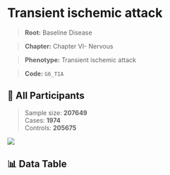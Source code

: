 # Transient ischemic attack

> **Root:** Baseline Disease  

> **Chapter:** Chapter VI- Nervous  

> **Phenotype:** Transient ischemic attack  

> **Code:** `G6_TIA`

## 🧪 All Participants  
> Sample size: **207649**  
> Cases: **1974**  
> Controls: **205675**
<img src="/Sensitive/Figures/ALL/Incidence/G6_TIA.png"/>

## 📊 Data Table
<CsvTableMRF src="/Sensitive/Data/ALL/Incidence/COX_G6_TIA.csv"/>

